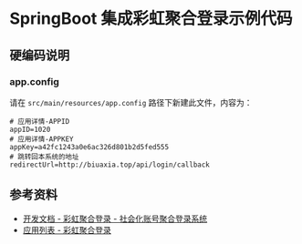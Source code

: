 # SpringBoot 集成彩虹聚合登录示例代码

## 硬编码说明

### app.config

请在 `src/main/resources/app.config` 路径下新建此文件，内容为：

```properties
# 应用详情-APPID
appID=1020
# 应用详情-APPKEY
appKey=a42fc1243a0e6ac326d801b2d5fed555
# 跳转回本系统的地址
redirectUrl=http://biuaxia.top/api/login/callback
```

## 参考资料

- [开发文档 - 彩虹聚合登录 - 社会化账号聚合登录系统](https://u.cccyun.cc/doc.php)
- [应用列表 - 彩虹聚合登录](https://u.cccyun.cc/user/apps.php)
  
